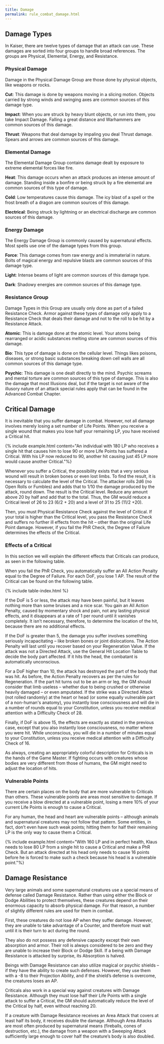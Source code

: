 ```yaml
---
title: Damage
permalink: rule_combat_damage.html
---
```


## Damage Types
In Kaiser, there are twelve types of damage that an attack can use. These damages are sorted into four groups to handle broad references. The groups are Physical, Elemental, Energy, and Resistance. 

### Physical Damage
Damage in the Physical Damage Group are those done by physical objects, like weapons or rocks.

**Cut**: This damage is done by weapons moving in a slicing motion. Objects carried by strong winds and swinging axes are common sources of this damage type.

**Impact**: When you are struck by heavy blunt objects, or run into them, you take Impact Damage. Falling a great distance and Warhammers are common sources of this damage.

**Thrust**: Weapons that deal damage by impaling you deal Thrust damage. Spears and arrows are common sources of this damage.

### Elemental Damage
The Elemental Damage Group contains damage dealt by exposure to extreme elemental forces like fire.

**Heat**: This damage occurs when an attack produces an intense amount of damage. Standing inside a bonfire or being struck by a fire elemental are common sources of this type of damage.

**Cold**: Low temperatures cause this damage. The icy blast of a spell or the frost breath of a dragon are common sources of this damage.

**Electrical**: Being struck by lightning or an electrical discharge are common sources of this damage.

### Energy Damage
The Energy Damage Group is commonly caused by supernatural effects. Most spells use one of the damage types from this group.

**Force**: This damage comes from raw energy and is immaterial in nature. Bolts of magical energy and repulsive blasts are common sources of this damage type.

**Light**: Intense beams of light are common sources of this damage type.

**Dark**: Shadowy energies are common sources of this damage type.

### Resistance Group
Damage Types in this Group are usually only done as part of a failed Resistance Check. Armor against these types of damage only apply to a Resistance Check that deals their damage and not to the roll to be hit by a Resistance Attack.

**Atomic**: This is damage done at the atomic level. Your atoms being rearranged or acidic substances melting stone are common sources of this damage.

**Bio**: This type of damage is done on the cellular level. Things likes poisons, diseases, or strong basic substances breaking down cell walls are all common sources of this damage type.

**Psychic**: This damage is one dealt directly to the mind. Psychic screams and mental torture are common sources of this type of damage. This is also the damage that most Illusions deal, but if the target is not aware of the illusory nature of an attack special rules apply that can be found in the Advanced Combat Chapter.

## Critical Damage
It is inevitable that you suffer damage in combat. However, not all damage involves merely losing a set number of Life Points. When you receive a single wound that makes you lose half your remaining LP, you have received a Critical hit. 

{% include example.html content="An individual with 180 LP who receives a single hit that causes him to lose 90 or more Life Points has suffered a Critical. With his LP now reduced to 90, another hit causing just 45 LP more would cause another Critical."%}

Whenever you suffer a Critical, the possibility exists that a very serious wound will result in broken bones or even lost limbs. To find the result, it is necessary to calculate the level of the Critical. The attacker rolls 2d6 (no Open Rolls or Fumbles) and adds that to 1/10 the damage produced by the attack, round down. The result is the Critical level. Reduce any amount above 20 by half and add that to the total. Thus, the GM would reduce a Critical level of 26 to 23 (6/2 + 20) and a level of 31 to 25 (11/2 +20).

Then, you must Physical Resistance Check against the level of Critical. If your total is higher than the Critical level, you pass the Resistance Check and suffers no further ill effects from the hit – other than the original Life Point damage. However, if you fail the PhR Check, the Degree of Failure determines the effects of the Critical.

### Effects of a Critical
In this section we will explain the different effects that Criticals can produce, as seen in the following table.

When you fail the PhR Check, you automatically suffer an All Action Penalty equal to the Degree of Failure. For each DoF, you lose 1 AP. The result of the Critical can be found on the following table.

{% include table-index.html %}

If the DoF is 5 or less, the attack may have been painful, but it leaves nothing more than some bruises and a nice scar. You gain an All Action Penalty, caused by momentary shock and pain, not any lasting physical effects, and it disappears at a rate of 1 per round until it vanishes completely. It isn’t necessary, therefore, to determine the location of the hit, because there are no additional effects.

If the DoF is greater than 5, the damage you suffer involves something seriously incapacitating – like broken bones or joint dislocations. The Action Penalty will last until you recover based on your Regeneration Value. If the attack was not a Directed Attack, use the General Hit Location Table to decide the body part affected. If it hits the head, the combatant is automatically unconscious.

For a DoF higher than 10, the attack has destroyed the part of the body that was hit. As before, the Action Penalty recovers as per the rules for Regeneration. If the part hit turns out to be an arm or leg, the GM should consider that limb useless – whether due to being crushed or otherwise heavily damaged – or even amputated. If the strike was a Directed Attack (not rolled randomly) at the heart or head (or some equally vulnerable part of a non-human's anatomy), you instantly lose consciousness and will die in a number of rounds equal to your Constitution, unless you receive medical attention with a Difficulty Check of 28.

Finally, if DoF is above 15, the effects are exactly as stated in the previous case, except that you also instantly lose consciousness, no matter where you were hit. While unconscious, you will die in a number of minutes equal to your Constitution, unless you receive medical attention with a Difficulty Check of 16.

As always, creating an appropriately colorful description for Criticals is in the hands of the Game Master. If fighting occurs with creatures whose bodies are very different from those of humans, the GM might need to adjust the location of hits.

### Vulnerable Points
There are certain places on the body that are more vulnerable to Criticals than others. These vulnerable points are areas most sensitive to damage. If you receive a blow directed at a vulnerable point, losing a mere 10% of your current Life Points is enough to cause a Critical.

For any human, the head and heart are vulnerable points – although animals and supernatural creatures may not follow that pattern. Some entities, in fact, don’t even have such weak points; hitting them for half their remaining LP is the only way to cause them a Critical.

{% include example.html content="With 160 LP and in perfect health, Klaus needs to lose 80 LP from a single hit to cause a Critical and make a PhR Check. But an attack directed at his head only needs to cause 16 points before he is forced to make such a check because his head is a vulnerable point."%}

## Damage Resistance
Very large animals and some supernatural creatures use a special means of defense called Damage Resistance. Rather than using either the Block or Dodge Abilities to protect themselves, these creatures depend on their enormous capacity to absorb physical damage. For that reason, a number of slightly different rules are used for them in combat.

First, these creatures do not lose AP when they suffer damage. However, they are unable to take advantage of a Counter, and therefore must wait until it is their turn to act during the round.

They also do not possess any defensive capacity except their own absorption and armor. Their roll is always considered to be zero and they are unable to increase their Block or Dodge Skill. If a being with Damage Resistance is attacked by surprise, its Absorption is halved.

Beings with Damage Resistance can also utilize magical or psychic shields – if they have the ability to create such defenses. However, they use them with a -8 to their Projection Ability, and if the shield’s defense is overcome, the creatures loses an AP.

Criticals also work in a special way against creatures with Damage Resistance. Although they must lose half their Life Points with a single attack to suffer a Critical, the GM should automatically reduce the level of the Critical by half, even without reaching 20. 

If a creature with Damage Resistance receives an Area Attack that covers at least half its body, it receives double the damage. Although Area Attacks are most often produced by supernatural means (fireballs, cones of destruction, etc.), the damage from a weapon with a Sweeping Attack sufficiently large enough to cover half the creature’s body is also doubled.